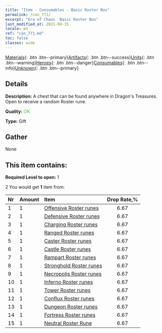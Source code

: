 ```yaml
---
title: "Item - Consumables - Basic Roster Box"
permalink: /con_771/
excerpt: "Era of Chaos  Basic Roster Box"
last_modified_at: 2021-04-15
locale: en
ref: "con_771.md"
toc: false
classes: wide
---
```

 [Materials](/Items/){: .btn .btn--primary}[Artifacts](/Items/Artifacts/){: .btn .btn--success}[Units](/Items/Units/){: .btn .btn--warning}[Heroes](/Items/Heroes/){: .btn .btn--danger}[Consumables](/Items/Consumables/){: .btn .btn--info}[Unknown](/Items/Unknown/){: .btn .btn--primary}

## Details
 **Description:** A chest that can be found anywhere in Dragon's Treasures. Open to receive a random Roster rune.

 **Quality:** <span style="color: #32CD32">OK</span>

 **Type:** Gift

## Gather

  None

## This item contains:

 **Required Level to open:** 1

 2 You would get **1** item  from:

  | Nr | Amount |     Item    | Drop Rate,% |
  |:---|:-------|:------------|:---------:|
  | 1 | 1 | [Offensive Roster runes](/Items/con_734/) | 6.67 | 
  | 2 | 1 | [Defensive Roster runes](/Items/con_739/) | 6.67 | 
  | 3 | 1 | [Charging Roster runes](/Items/con_741/) | 6.67 | 
  | 4 | 1 | [Ranged Roster runes](/Items/con_742/) | 6.67 | 
  | 5 | 1 | [Caster Roster runes](/Items/con_746/) | 6.67 | 
  | 6 | 1 | [Castle Roster runes](/Items/con_752/) | 6.67 | 
  | 7 | 1 | [Rampart Roster runes](/Items/con_753/) | 6.67 | 
  | 8 | 1 | [Stronghold Roster runes](/Items/con_754/) | 6.67 | 
  | 9 | 1 | [Necropolis Roster runes](/Items/con_755/) | 6.67 | 
  | 10 | 1 | [Inferno Roster runes](/Items/con_777/) | 6.67 | 
  | 11 | 1 | [Tower Roster runes](/Items/con_785/) | 6.67 | 
  | 12 | 1 | [Conflux Roster runes](/Items/con_791/) | 6.67 | 
  | 13 | 1 | [Dungeon Roster runes](/Items/con_792/) | 6.67 | 
  | 14 | 1 | [Fortress Roster runes](/Items/con_818/) | 6.67 | 
  | 15 | 1 | [Neutral Roster Rune](/Items/con_869/) | 6.67 | 
